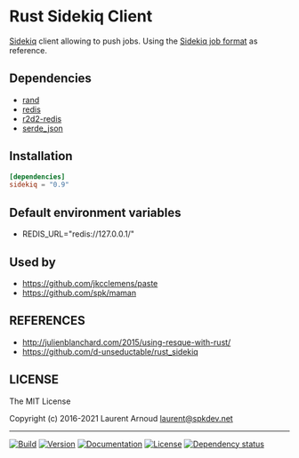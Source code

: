 # Rust Sidekiq Client

[Sidekiq](https://github.com/mperham/sidekiq) client allowing to push jobs.
Using the [Sidekiq job
format](https://github.com/mperham/sidekiq/wiki/Job-Format) as reference.

## Dependencies

* [rand](https://github.com/rust-random/rand)
* [redis](https://github.com/mitsuhiko/redis-rs)
* [r2d2-redis](https://github.com/sorccu/r2d2-redis)
* [serde_json](https://github.com/serde-rs/json)

## Installation

``` toml
[dependencies]
sidekiq = "0.9"
```

## Default environment variables

* REDIS_URL="redis://127.0.0.1/"

## Used by

* <https://github.com/jkcclemens/paste>
* <https://github.com/spk/maman>

## REFERENCES

* <http://julienblanchard.com/2015/using-resque-with-rust/>
* <https://github.com/d-unseductable/rust_sidekiq>

## LICENSE

The MIT License

Copyright (c) 2016-2021 Laurent Arnoud <laurent@spkdev.net>

---
[![Build](https://img.shields.io/github/workflow/status/spk/rust-sidekiq/CI/master.svg)](https://github.com/spk/rust-sidekiq/actions)
[![Version](https://img.shields.io/crates/v/sidekiq.svg)](https://crates.io/crates/sidekiq)
[![Documentation](https://img.shields.io/badge/doc-rustdoc-blue.svg)](https://docs.rs/sidekiq/)
[![License](https://img.shields.io/badge/license-MIT-blue.svg)](https://opensource.org/licenses/MIT "MIT")
[![Dependency status](https://deps.rs/repo/github/spk/rust-sidekiq/status.svg)](https://deps.rs/repo/github/spk/rust-sidekiq)
